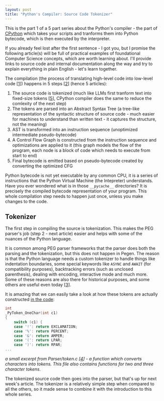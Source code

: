 ```yaml
---
layout: post
title: "Python's Compiler: Source Code Tokenizer"
---
```


This is the part 1 of a 5 part series about the Python's compiler - the part of [CPython](/pythonoviny/2025/welcome) which takes your scripts and tranforms them into Python bytecode, which is then executed by the interpreter.

If you already feel lost after the first sentence - I got you, but I promise the following article(s) will be full of practical examples of foundational Computer Science concepts, which are worth learning about. I'll provide links to source code and internal documentation along the way and try to explain everything in plain English - let's learn together.

The compilation (the process of translating high-level code into low-level code [[1]]) happens in 5 steps [[2]] (hence 5 articles):

1. The source code is tokenized (much like LLMs first tranform text into fixed-size tokens [[5]], CPython compiler does the same to reduce the comlexity of the next step)
2. The tokens are parsed into an Abstract Syntax Tree (a tree-like representation of the syntactic structure of source code - much easier for machines to understand than written text - it captures the structure, not the meaning)
3. AST is transformed into an instruction sequence (unoptimized intermediate pseudo-bytecode)
4. A Control Flow Graph is constructed from the instruction sequence and optimizations are applied to it (this graph models the flow of the program, each node is a block of code which needs to execute from start to end)
5. Final bytecode is emitted based on pseudo-bytecode created by converting the optimized CFG

Python bytecode is not yet executable by any common CPU, it is a series of instructions that the Python Virtual Machine (the Intepreter) understands. Have you ever wondered what is in those `__pycache__` directories? It is precisely the compiled bytecode representation of your program. This whole compilation step needs to happen just once, unless you make changes to the code.

## Tokenizer

The first step in compiling the source is tokenization. This makes the PEG parser's job (step 2 - next article) easier and helps with some of the nuances of the Python language.

It is common among PEG parser frameworks that the parser does both the parsing and the tokenization, but this does not happen in Pegen. The reason is that the Python language needs a custom tokenizer to handle things like indentation boundaries, some special keywords like `ASYNC` and `AWAIT` (for compatibility purposes), backtracking errors (such as unclosed parenthesis), dealing with encoding, interactive mode and much more. Some of these reasons are also there for historical purposes, and some others are useful even today [[3]].

It is amazing that we can easily take a look at how these tokens are actually constructed [in the code][4]:
```c
int
_PyToken_OneChar(int c1)
{
    switch (c1) {
    case '!': return EXCLAMATION;
    case '%': return PERCENT;
    case '&': return AMPER;
    case '(': return LPAR;
    case ')': return RPAR;
...
```
*a small excerpt from Parser/token.c [[4]] - a function which converts characters into tokens. This file also contains functions for two and three character tokens.*

The tokenized source code then goes into the parser, but that's up for next week's article. The tokenizer is a relatively simple step when compared to all the others, so it made sense to combine it with the introduction to this whole series.

[1]: https://en.wikipedia.org/wiki/Compiler
[2]: https://github.com/python/cpython/blob/main/InternalDocs/compiler.md
[3]: https://github.com/python/cpython/blob/main/InternalDocs/parser.md
[4]: https://github.com/python/cpython/blob/main/Parser/token.c
[5]: https://en.wikipedia.org/wiki/Lexical_analysis
